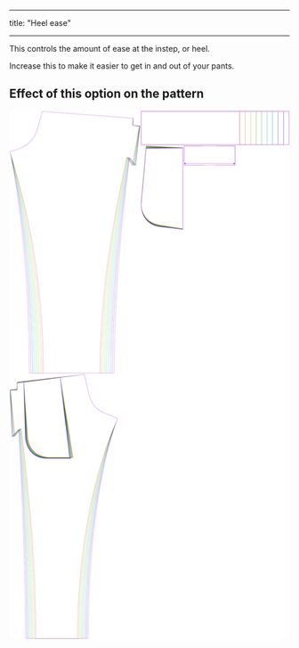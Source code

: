 ***

title: "Heel ease"

***

This controls the amount of ease at the instep, or heel.

Increase this to make it easier to get in and out of your pants.

## Effect of this option on the pattern

![This image shows the effect of this option by superimposing several variants that have a different value for this option](paco_heelease_sample.svg "Effect of this option on the pattern")
